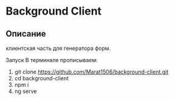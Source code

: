 # Background Client

## Описание
  клиентская часть для генератора форм.

Запуск
В терминале прописываем:
1.  git clone https://github.com/Marat1506/background-client.git
2. cd background-client
3. npm i
4. ng serve

